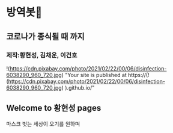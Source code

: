 # 방역봇👀
## 코로나가 종식될 때 까지
### 제작:황현성, 김채운, 이건호 

!(https://cdn.pixabay.com/photo/2021/02/22/00/06/disinfection-6038290_960_720.jpg)
 "Your site is published at https://(!(https://cdn.pixabay.com/photo/2021/02/22/00/06/disinfection-6038290_960_720.jpg)
).github.io/"

## Welcome to 황현성 pages

마스크 벗는 세상이 오기를 원하며
